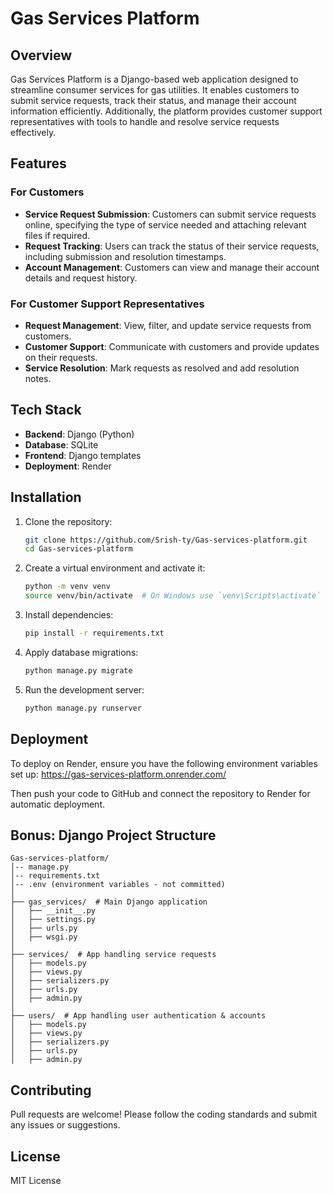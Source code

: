 # Gas Services Platform

## Overview
Gas Services Platform is a Django-based web application designed to streamline consumer services for gas utilities. It enables customers to submit service requests, track their status, and manage their account information efficiently. Additionally, the platform provides customer support representatives with tools to handle and resolve service requests effectively.

## Features

### For Customers
- **Service Request Submission**: Customers can submit service requests online, specifying the type of service needed and attaching relevant files if required.
- **Request Tracking**: Users can track the status of their service requests, including submission and resolution timestamps.
- **Account Management**: Customers can view and manage their account details and request history.

### For Customer Support Representatives
- **Request Management**: View, filter, and update service requests from customers.
- **Customer Support**: Communicate with customers and provide updates on their requests.
- **Service Resolution**: Mark requests as resolved and add resolution notes.

## Tech Stack
- **Backend**: Django (Python)
- **Database**: SQLite
- **Frontend**: Django templates
- **Deployment**: Render

## Installation

1. Clone the repository:
   ```sh
   git clone https://github.com/Srish-ty/Gas-services-platform.git
   cd Gas-services-platform
   ```

2. Create a virtual environment and activate it:
   ```sh
   python -m venv venv
   source venv/bin/activate  # On Windows use `venv\Scripts\activate`
   ```

3. Install dependencies:
   ```sh
   pip install -r requirements.txt
   ```

4. Apply database migrations:
   ```sh
   python manage.py migrate
   ```

5. Run the development server:
   ```sh
   python manage.py runserver
   ```

## Deployment
To deploy on Render, ensure you have the following environment variables set up:
https://gas-services-platform.onrender.com/

Then push your code to GitHub and connect the repository to Render for automatic deployment.

## Bonus: Django Project Structure
```
Gas-services-platform/
│-- manage.py
│-- requirements.txt
│-- .env (environment variables - not committed)
│
├── gas_services/  # Main Django application
│   ├── __init__.py
│   ├── settings.py
│   ├── urls.py
│   ├── wsgi.py
│
├── services/  # App handling service requests
│   ├── models.py
│   ├── views.py
│   ├── serializers.py
│   ├── urls.py
│   ├── admin.py
│
├── users/  # App handling user authentication & accounts
│   ├── models.py
│   ├── views.py
│   ├── serializers.py
│   ├── urls.py
│   ├── admin.py
```

## Contributing
Pull requests are welcome! Please follow the coding standards and submit any issues or suggestions.

## License
MIT License

